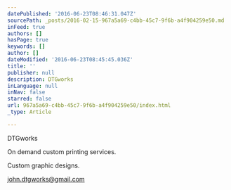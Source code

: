 ```yaml
---
datePublished: '2016-06-23T08:46:31.047Z'
sourcePath: _posts/2016-02-15-967a5a69-c4bb-45c7-9f6b-a4f904259e50.md
inFeed: true
authors: []
hasPage: true
keywords: []
author: []
dateModified: '2016-06-23T08:45:45.036Z'
title: ''
publisher: null
description: DTGworks
inLanguage: null
inNav: false
starred: false
url: 967a5a69-c4bb-45c7-9f6b-a4f904259e50/index.html
_type: Article

---
```

DTGworks

On demand custom printing services.

Custom graphic designs.

john.dtgworks@gmail.com